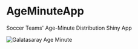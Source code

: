 # AgeMinuteApp
Soccer Teams' Age-Minute Distribution Shiny App

![Galatasaray Age Minute](https://i.imgur.com/yri3wLX.png)
